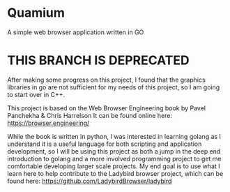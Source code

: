 # Quamium
A simple web browser application written in GO

# THIS BRANCH IS DEPRECATED
After making some progress on this project, I found that the graphics libraries in go are not sufficient for my needs of this project, so I am going to start over in C++.

This project is based on the Web Browser Engineering book by Pavel Panchekha & Chris Harrelson
It can be found online here: https://browser.engineering/

While the book is written in python, I was interested in learning golang as I understand it is a useful 
language for both scripting and application development, so I will be using this project as both a jump
in the deep end introduction to golang and a more involved programming project to get me comfortable
developing larger scale projects. My end goal is to use what I learn here to help contribute to the 
Ladybird browser project, which can be found here: https://github.com/LadybirdBrowser/ladybird